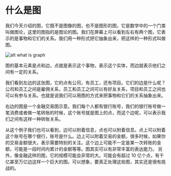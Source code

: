 # 什么是图

我们今天介绍的图，它既不是图像的图，也不是图形的图，它是数学中的一个门类叫做图论，这里的图指的是图论的图。我们在屏幕上可以看到左右有两个图，它表示的是事物和它们的关系。我们用一种形式把它抽象出来，把这样的一种形式叫做图。

![alt what is graph](https://tugraph-web-static.oss-cn-beijing.aliyuncs.com/%E6%96%87%E6%A1%A3/1.Guide/1.what-is-grtaph.png)

图的基本元素是点和边，点就是表示这个事物，表示这个实体，而边就表示他们之间有一定的关系。

我们看到左边的这张图，它的点有公司，有员工，还有项目。它们的边是什么呢？公司和员工之间是雇佣关系，员工和员工之间可以有好友关系，项目和员工之间也可以有参与关系。也就是说我们可以用图的方式来把事物和它们的关系抽象出来。

右边的图是一个金融交易图示意。我们每个人都有银行账号，我们的银行账号做一笔消费或者做一笔转账的时候，这个账号就是图上的点，而这个边呢，可以表示我们之间有这样一种转账关系。

从这个例子我们也可以看到，边可以附着信息，点也可以附着信息。点上可以附着这个账号在哪个银行，账号是什么。边上可以附着交易的金额，很多时候，如果你的交易金额很大，表示需要特别的关注。这个边上可能不一定是某一次转账的金额，可能是一段时间内累计的金额等等。图其实可以有非常丰富的表达能力。
另外，像金融这样的图，它的规模可能会非常的大。可能会有超过 10 亿个点，有千亿甚至万亿边这样一个巨大的图。可以想象，要真正处理这些图，其实还是很有挑战的。
